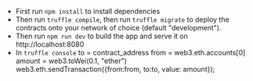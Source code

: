 * First run `npm install` to install dependencies
* Then run `truffle compile`, then run `truffle migrate` to deploy the contracts onto your network of choice (default "development").
* Then run `npm run dev` to build the app and serve it on http://localhost:8080
* In `truffle console`
 to = contract_address
 from = web3.eth.accounts[0]
 amount = web3.toWei(0.1, "ether")
 web3.eth.sendTransaction({from:from, to:to, value: amount});
 

